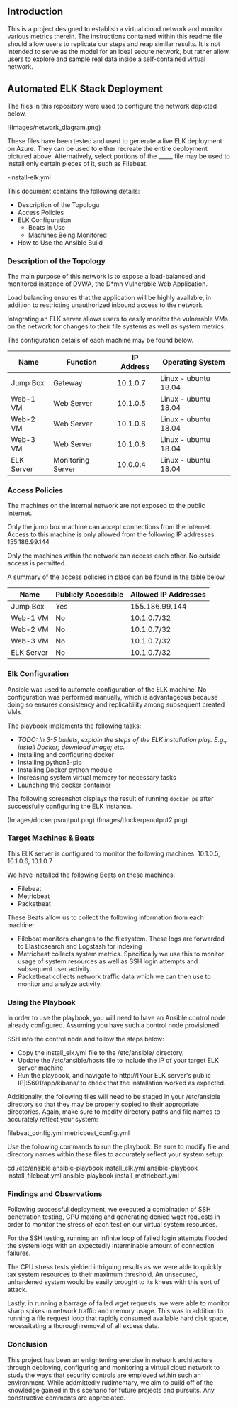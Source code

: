 ## Introduction

This is a project designed to establish a virtual cloud network and monitor various metrics therein. 
The instructions contained within this readme file should allow users to replicate our steps and reap similar results. It is not intended to serve as the model for an ideal secure network, but rather allow users to explore and sample real data inside a self-contained virtual network.

## Automated ELK Stack Deployment

The files in this repository were used to configure the network depicted below.

!(Images/network_diagram.png)

These files have been tested and used to generate a live ELK deployment on Azure. They can be used to either recreate the entire deployment pictured above. Alternatively, select portions of the _____ file may be used to install only certain pieces of it, such as Filebeat.

  -install-elk.yml

This document contains the following details:
- Description of the Topologu
- Access Policies
- ELK Configuration
  - Beats in Use
  - Machines Being Monitored
- How to Use the Ansible Build


### Description of the Topology

The main purpose of this network is to expose a load-balanced and monitored instance of DVWA, the D*mn Vulnerable Web Application.

Load balancing ensures that the application will be highly available, in addition to restricting unauthorized inbound access to the network.

Integrating an ELK server allows users to easily monitor the vulnerable VMs on the network for changes to their file systems as well as system metrics.

The configuration details of each machine may be found below.

| Name       | Function          | IP Address | Operating System     |
|------------|-------------------|------------|----------------------|
| Jump Box   | Gateway           | 10.1.0.7   | Linux - ubuntu 18.04 |
| Web-1 VM   | Web Server        | 10.1.0.5   | Linux - ubuntu 18.04 |
| Web-2 VM   | Web Server        | 10.1.0.6   | Linux - ubuntu 18.04 |
| Web-3 VM   | Web Server        | 10.1.0.8   | Linux - ubuntu 18.04 |
| ELK Server | Monitoring Server | 10.0.0.4   | Linux - ubuntu 18.04 |

### Access Policies

The machines on the internal network are not exposed to the public Internet. 

Only the jump box machine can accept connections from the Internet. Access to this machine is only allowed from the following IP addresses: 155.186.99.144

Only the machines within the network can access each other. No outside access is permitted.

A summary of the access policies in place can be found in the table below.

| Name       | Publicly Accessible | Allowed IP Addresses |
|------------|---------------------|----------------------|
| Jump Box   | Yes                 | 155.186.99.144       |
| Web-1 VM   | No                  | 10.1.0.7/32          |
| Web-2 VM   | No                  | 10.1.0.7/32          |
| Web-3 VM   | No                  | 10.1.0.7/32          |
| ELK Server | No                  | 10.1.0.7/32          |

### Elk Configuration

Ansible was used to automate configuration of the ELK machine. No configuration was performed manually, which is advantageous because doing so ensures consistency and replicability among subsequent created VMs.

The playbook implements the following tasks:
- _TODO: In 3-5 bullets, explain the steps of the ELK installation play. E.g., install Docker; download image; etc._
- Installing and configuring docker
- Installing python3-pip
- Installing Docker python module
- Increasing system virtual memory for necessary tasks
- Launching the docker container 

The following screenshot displays the result of running `docker ps` after successfully configuring the ELK instance.

(Images/dockerpsoutput.png)
(Images/dockerpsoutput2.png)

### Target Machines & Beats
This ELK server is configured to monitor the following machines: 10.1.0.5, 10.1.0.6, 10.1.0.7


We have installed the following Beats on these machines:
- Filebeat
- Metricbeat
- Packetbeat

These Beats allow us to collect the following information from each machine:
- Filebeat monitors changes to the filesystem. These logs are forwarded to Elasticsearch and Logstash for indexing
- Metricbeat collects system metrics. Specifically we use this to monitor usage of system resources as well as SSH login attempts and subsequent user activity.
- Packetbeat collects network traffic data which we can then use to monitor and analyze activity.

### Using the Playbook
In order to use the playbook, you will need to have an Ansible control node already configured. Assuming you have such a control node provisioned: 

SSH into the control node and follow the steps below:
- Copy the install_elk.yml file to the /etc/ansible/ directory.
- Update the /etc/ansible/hosts file to include the IP of your target ELK server machine.
- Run the playbook, and navigate to http://[Your ELK server's public IP]:5601/app/kibana/ to check that the installation worked as expected.

Additionally, the following files will need to be staged in your /etc/ansible directory so that they may be properly copied to their appropriate directories. Again, make sure to modify directory paths and file names to accurately reflect your system:

filebeat_config.yml
metricbeat_config.yml

Use the following commands to run the playbook. Be sure to modify file and directory names within these files to accurately reflect your system setup:

cd /etc/ansible
ansible-playbook install_elk.yml
ansible-playbook install_filebeat.yml
ansible-playbook install_metricbeat.yml


### Findings and Observations
Following successful deployment, we executed a combination of SSH penetration testing, CPU maxing and generating denied wget requests in order to monitor the stress of each test on our virtual system resources.

For the SSH testing, running an infinite loop of failed login attempts flooded the system logs with an expectedly interminable amount of connection failures.

The CPU stress tests yielded intriguing results as we were able to quickly tax system resources to their maximum threshold. An unsecured, unhardened system would be easily brought to its knees with this sort of attack.

Lastly, in running a barrage of failed wget requests, we were able to monitor sharp spikes in network traffic and memory usage. This was in addition to running a file request loop that rapidly consumed available hard disk space, necessitating a thorough removal of all excess data.

### Conclusion

This project has been an enlightening exercise in network architecture through deploying, configuring and monitoring a virtual cloud network to study the ways that security controls are employed within such an environment. While addmittedly rudimentary, we aim to build off of the knowledge gained in this scenario for future projects and pursuits. Any constructive comments are appreciated.
